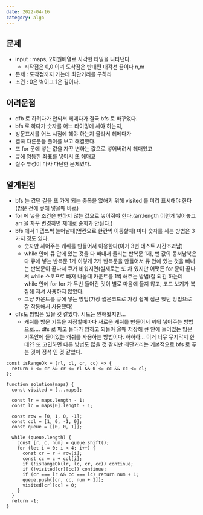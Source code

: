 ```yaml
---
date: 2022-04-16
category: algo
---
```


## 문제

- input : maps, 2차원배열로 사각현 타일을 나타낸다.
  - 시작점은 0,0 이며 도착점은 반대편 대각선 끝이다 n,m
- 문제 : 도착점까지 가는데 최단거리를 구하라
- 조건 : 0은 벽이고 1은 길이다.

## 어려운점

- dfb 로 하려다가 안되서 헤메다가 결국 bfs 로 바꾸었다.
- bfs 로 하다가 숫자를 어느 타이밍에 세야 하는지,
- 방문표시를 어느 시점에 해야 하는지 몰라서 헤메다가
- 결국 다른분들 풀이를 보고 해결했다.
- 또 for 문에 넣는 값을 자꾸 변하는 값으로 넣어버려서 헤매었고
- 큐에 엉뚱한 좌표를 넣어서 또 헤매고
- 실수 투성이 다사 다난한 문제였다.

## 알게된점

- bfs 는 갔던 길을 또 가게 되는 중복을 없애기 위해 visited 를 미리 표시해야 한다(방문 전에 큐에 넣을때 바로)
- for 에 넣을 조건은 변하지 않는 값으로 넣어줘야 한다.(arr.length 이런거 넣어놓고 arr 을 자꾸 변경하면 제대로 순회가 안된다.)
- bfs 에서 1 뎁쓰씩 늘어날때(옆칸으로 한칸씩 이동할때) 마다 숫자를 세는 방법은 3가지 정도 있다.
  - 숫자만 세어주는 캐쉬를 만들어서 이용한다(이거 3번 테스트 시간초과남)
  - while 안에 큐 안에 있는 것을 다 빼내서 돌리는 반복문 1개, 뺀 값의 동서남북은 다 큐에 넣는 반복문 1개 이렇게 2개 반복문을 만들어서 큐 안에 있는 것을 빼내는 반복문이 끝나서 큐가 비워지면(실제로는 또 차 있지만 어쨋든 for 문이 끝나서 while 스코프로 빠져 나올때 카운트를 1씩 해주는 방법(잘 되긴 하는데 while 안에 for for 가 두번 들어간 것이 별로 마음에 들지 않고, 코드 보기가 복잡해 져서 사용하지 않았다.
  - 그냥 카운트를 큐에 넣는 방법(가장 짧은코드로 가장 쉽게 접근 했던 방법으로 잘 작동해서 사용했다)
- dfs도 방법은 있을 것 같았다. 시도는 안해봤지만...
  - 캐쉬를 방문 기록을 저장할때마다 새로운 캐쉬를 만들어서 끼워 넣어주는 방법으로.... dfs 로 파고 들다가 망하고 되돌아 올때 저장해 큐 안에 들어있는 방문 기록안에 들어있는 캐쉬를 사용하는 방법이다. 하하하... 이거 너무 무지막지 한데?? 또 고민하면 다른 방법도 많을 것 같지만 최단거리는 기본적으로 bfs 로 푸는 것이 정석 인 것 같았다.

```
const isRangeOk = (rl, cl, cr, cc) => {
  return 0 <= cr && cr <= rl && 0 <= cc && cc <= cl;
};

function solution(maps) {
  const visited = [...maps];

  const lr = maps.length - 1;
  const lc = maps[0].length - 1;

  const row = [0, 1, 0, -1];
  const col = [1, 0, -1, 0];
  const queue = [[0, 0, 1]];

  while (queue.length) {
    const [r, c, num] = queue.shift();
    for (let i = 0; i < 4; i++) {
      const cr = r + row[i];
      const cc = c + col[i];
      if (!isRangeOk(lr, lc, cr, cc)) continue;
      if (!visited[cr][cc]) continue;
      if (cr === lr && cc === lc) return num + 1;
      queue.push([cr, cc, num + 1]);
      visited[cr][cc] = 0;
    }
  }
  return -1;
}
```
